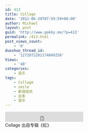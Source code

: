 ```yaml
---
id: 413
title: Collage
date: '2012-06-29T07:59:59+08:00'
author: Michael
layout: post
guid: 'http://www.gakky.me/?p=413'
permalink: /413.html
post_views_count:
    - '0'
duoshuo_thread_id:
    - '1272072281174049258'
Views:
    - '40'
categories:
    - 音乐
tags:
    - Collage
    - smile
    - 新垣结衣
    - 日本
    - 音乐
---
```


<div class="audio_player"><iframe allowtransparency="true" frameborder="0" height="33" loading="lazy" scrolling="no" src="http://www.diandian.com/n/common/player?feedId=4cf01fe0-c182-11e1-86f1-782bcb38253b" width="257"></iframe></div>Collage 出自专辑《虹》